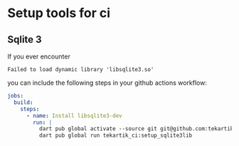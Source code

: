 # Setup tools for ci

## Sqlite 3

If you ever encounter
```
Failed to load dynamic library 'libsqlite3.so'
```

you can include the following steps in your github actions workflow:

```yaml
jobs:
  build:
    steps:
      - name: Install libsqlite3-dev
        run: |
          dart pub global activate --source git git@github.com:tekartikprv/tools.dart.git --git-path ci --git-ref dart3a
          dart pub global run tekartik_ci:setup_sqlite3lib
```
